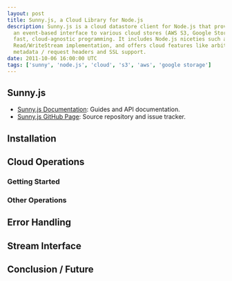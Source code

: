 ```yaml
---
layout: post
title: Sunny.js, a Cloud Library for Node.js
description: Sunny.js is a cloud datastore client for Node.js that provides
  an event-based interface to various cloud stores (AWS S3, Google Storage) for
  fast, cloud-agnostic programming. It includes Node.js niceties such as a
  Read/WriteStream implementation, and offers cloud features like arbitrary
  metadata / request headers and SSL support.
date: 2011-10-06 16:00:00 UTC
tags: ['sunny', 'node.js', 'cloud', 's3', 'aws', 'google storage']
---
```


## Sunny.js

* [Sunny.js Documentation][sunny_www]: Guides and API documentation.
* [Sunny.js GitHub Page][sunny_gh]: Source repository and issue tracker.

<!-- more start -->

## Installation

## Cloud Operations

### Getting Started

### Other Operations

## Error Handling

## Stream Interface

## Conclusion / Future

[s3]: http://aws.amazon.com/s3/
[gsfh]: http://code.google.com/apis/storage/
[cf]: http://www.rackspacecloud.com/cloud_hosting_products/files/
[os]: http://openstack.org/projects/storage/
[sunny_www]: http://sunnyjs.org
[sunny_gh]: http://github.com/ryan-roemer/node-sunny
[sunny_npm]: http://search.npmjs.org/#/sunny

<!-- more end -->
